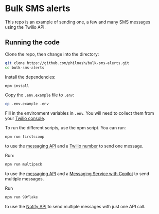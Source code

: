 # Bulk SMS alerts

This repo is an example of sending one, a few and many SMS messages using the Twilio API.

## Running the code

Clone the repo, then change into the directory:

```bash
git clone https://github.com/philnash/bulk-sms-alerts.git
cd bulk-sms-alerts
```

Install the dependencies:

```bash
npm install
```

Copy the `.env.example` file to `.env`:

```bash
cp .env.example .env
```

Fill in the environment variables in `.env`. You will need to collect them from your [Twilio console](https://www.twilio.com/console).

To run the different scripts, use the npm script. You can run:

```bash
npm run firstscoop
```

to use the [messaging API](https://www.twilio.com/docs/api/messaging) and a [Twilio number](https://www.twilio.com/phone-numbers) to send one message.

Run:

```bash
npm run multipack
```

to use the [messaging API](https://www.twilio.com/docs/api/messaging) and a [Messaging Service with Copilot](https://www.twilio.com/copilot) to send multiple messages.

Run

```bash
npm run 99flake
```

to use the [Notify API](https://www.twilio.com/docs/api/notify) to send multiple messages with just one API call.